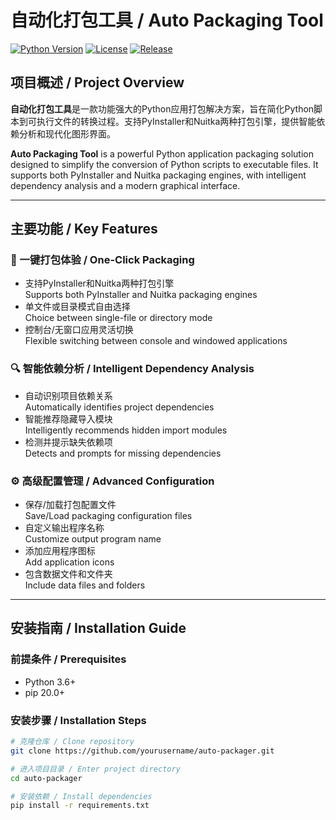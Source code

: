 # 自动化打包工具 / Auto Packaging Tool

[![Python Version](https://img.shields.io/badge/python-3.6%2B-blue)](https://www.python.org/)
[![License](https://img.shields.io/badge/license-MIT-green)](LICENSE)
[![Release](https://img.shields.io/badge/release-v1.8.3-orange)](https://github.com/yourusername/auto-packager/releases)

## 项目概述 / Project Overview

**自动化打包工具**是一款功能强大的Python应用打包解决方案，旨在简化Python脚本到可执行文件的转换过程。支持PyInstaller和Nuitka两种打包引擎，提供智能依赖分析和现代化图形界面。

**Auto Packaging Tool** is a powerful Python application packaging solution designed to simplify the conversion of Python scripts to executable files. It supports both PyInstaller and Nuitka packaging engines, with intelligent dependency analysis and a modern graphical interface.

---

## 主要功能 / Key Features

### 🚀 一键打包体验 / One-Click Packaging
- 支持PyInstaller和Nuitka两种打包引擎  
  Supports both PyInstaller and Nuitka packaging engines
- 单文件或目录模式自由选择  
  Choice between single-file or directory mode
- 控制台/无窗口应用灵活切换  
  Flexible switching between console and windowed applications

### 🔍 智能依赖分析 / Intelligent Dependency Analysis
- 自动识别项目依赖关系  
  Automatically identifies project dependencies
- 智能推荐隐藏导入模块  
  Intelligently recommends hidden import modules
- 检测并提示缺失依赖项  
  Detects and prompts for missing dependencies

### ⚙️ 高级配置管理 / Advanced Configuration
- 保存/加载打包配置文件  
  Save/Load packaging configuration files
- 自定义输出程序名称  
  Customize output program name
- 添加应用程序图标  
  Add application icons
- 包含数据文件和文件夹  
  Include data files and folders

---

## 安装指南 / Installation Guide

### 前提条件 / Prerequisites
- Python 3.6+
- pip 20.0+

### 安装步骤 / Installation Steps
```bash
# 克隆仓库 / Clone repository
git clone https://github.com/yourusername/auto-packager.git

# 进入项目目录 / Enter project directory
cd auto-packager

# 安装依赖 / Install dependencies
pip install -r requirements.txt
